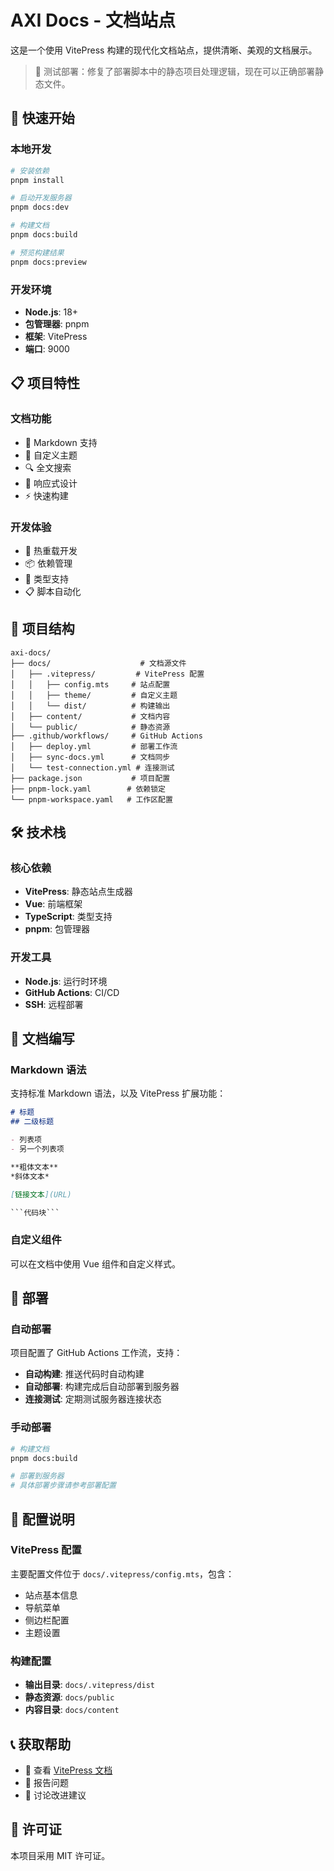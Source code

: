 # AXI Docs - 文档站点

这是一个使用 VitePress 构建的现代化文档站点，提供清晰、美观的文档展示。

> 🚀 测试部署：修复了部署脚本中的静态项目处理逻辑，现在可以正确部署静态文件。

## 🚀 快速开始

### 本地开发

```bash
# 安装依赖
pnpm install

# 启动开发服务器
pnpm docs:dev

# 构建文档
pnpm docs:build

# 预览构建结果
pnpm docs:preview
```

### 开发环境

- **Node.js**: 18+
- **包管理器**: pnpm
- **框架**: VitePress
- **端口**: 9000

## 📋 项目特性

### 文档功能
- 📝 Markdown 支持
- 🎨 自定义主题
- 🔍 全文搜索
- 📱 响应式设计
- ⚡ 快速构建

### 开发体验
- 🚀 热重载开发
- 📦 依赖管理
- 🔧 类型支持
- 📋 脚本自动化

## 📁 项目结构

```
axi-docs/
├── docs/                    # 文档源文件
│   ├── .vitepress/         # VitePress 配置
│   │   ├── config.mts     # 站点配置
│   │   ├── theme/         # 自定义主题
│   │   └── dist/          # 构建输出
│   ├── content/           # 文档内容
│   └── public/            # 静态资源
├── .github/workflows/     # GitHub Actions
│   ├── deploy.yml         # 部署工作流
│   ├── sync-docs.yml      # 文档同步
│   └── test-connection.yml # 连接测试
├── package.json           # 项目配置
├── pnpm-lock.yaml        # 依赖锁定
└── pnpm-workspace.yaml   # 工作区配置
```

## 🛠️ 技术栈

### 核心依赖
- **VitePress**: 静态站点生成器
- **Vue**: 前端框架
- **TypeScript**: 类型支持
- **pnpm**: 包管理器

### 开发工具
- **Node.js**: 运行时环境
- **GitHub Actions**: CI/CD
- **SSH**: 远程部署

## 📖 文档编写

### Markdown 语法
支持标准 Markdown 语法，以及 VitePress 扩展功能：

```markdown
# 标题
## 二级标题

- 列表项
- 另一个列表项

**粗体文本**
*斜体文本*

[链接文本](URL)

```代码块```
```

### 自定义组件
可以在文档中使用 Vue 组件和自定义样式。

## 🚀 部署

### 自动部署
项目配置了 GitHub Actions 工作流，支持：

- **自动构建**: 推送代码时自动构建
- **自动部署**: 构建完成后自动部署到服务器
- **连接测试**: 定期测试服务器连接状态

### 手动部署
```bash
# 构建文档
pnpm docs:build

# 部署到服务器
# 具体部署步骤请参考部署配置
```

## 🔧 配置说明

### VitePress 配置
主要配置文件位于 `docs/.vitepress/config.mts`，包含：

- 站点基本信息
- 导航菜单
- 侧边栏配置
- 主题设置

### 构建配置
- **输出目录**: `docs/.vitepress/dist`
- **静态资源**: `docs/public`
- **内容目录**: `docs/content`

## 📞 获取帮助

- 📖 查看 [VitePress 文档](https://vitepress.dev/)
- 🐛 报告问题
- 💬 讨论改进建议

## 📄 许可证

本项目采用 MIT 许可证。